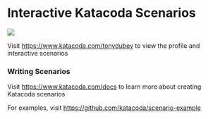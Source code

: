 # Interactive Katacoda Scenarios

[![](http://shields.katacoda.com/katacoda/tonydubey/count.svg)](https://www.katacoda.com/tonydubey "Get your profile on Katacoda.com")

Visit https://www.katacoda.com/tonydubey to view the profile and interactive scenarios

### Writing Scenarios
Visit https://www.katacoda.com/docs to learn more about creating Katacoda scenarios

For examples, visit https://github.com/katacoda/scenario-example
